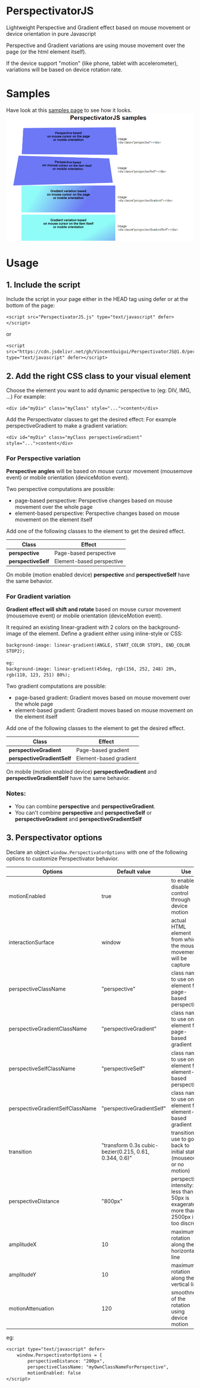 # PerspectivatorJS
Lightweight Perspective and Gradient effect based on mouse movement or device orientation in pure Javascript

Perspective and Gradient variations are using mouse movement over the page (or the html element itself).

If the device support "motion" (like phone, tablet with accelerometer), variations will be based on device rotation rate.

# Samples
Have look at this [samples page](http://vincentguigui.github.io/PerspectivatorJS/samples.html) to see how it looks.
![Perspectivator samples with Perspective and Gradient variations!](samples.png)

# Usage

## 1. Include the script 
Include the script in your page either in the HEAD tag using defer or at the bottom of the page:
```
<script src="PerspectivatorJS.js" type="text/javascript" defer></script>
```
or
```
<script src="https://cdn.jsdelivr.net/gh/VincentGuigui/PerspectivatorJS@1.0/perspectivator.js" type="text/javascript" defer></script>
```

## 2. Add the right CSS class to your visual element

Choose the element you want to add dynamic perspective to (eg: DIV, IMG, ...)
For example:
```
<div id="myDiv" class="myClass" style="...">content</div>
```
Add the Perspectivator classes to get the desired effect:
For example perspectiveGradient to make a gradient variation:
```
<div id="myDiv" class="myClass perspectiveGradient" style="...">content</div>
```

### For Perspective variation

**Perspective angles** will be based on mouse cursor movement (mousemove event) or mobile orientation (deviceMotion event).

Two perspective computations are possible:
- page-based perspective: Perspective changes based on mouse movement over the whole page
- element-based perspective: Perspective changes based on mouse movement on the element itself

Add one of the following classes to the element to get the desired effect.

| Class | Effect |
| --- | --- |
| **perspective** | Page-based perspective |
| **perspectiveSelf** | Element-based perspective |

On mobile (motion enabled device) **perspective** and **perspectiveSelf** have the same behavior.

### For Gradient variation

**Gradient effect will shift and rotate** based on mouse cursor movement (mousemove event) or mobile orientation (deviceMotion event). 

It required an existing linear-gradient with 2 colors on the background-image of the element. Define a gradient either using inline-style or CSS:

```
background-image: linear-gradient(ANGLE, START_COLOR STOP1, END_COLOR STOP2);

eg:
background-image: linear-gradient(45deg, rgb(156, 252, 248) 20%, rgb(110, 123, 251) 80%);
```

Two gradient computations are possible:
- page-based gradient: Gradient moves based on mouse movement over the whole page
- element-based gradient: Gradient moves based on mouse movement on the element itself

Add one of the following classes to the element to get the desired effect.

| Class | Effect |
| --- | --- |
| **perspectiveGradient** |  Page-based gradient |
| **perspectiveGradientSelf** | Element-based gradient |

On mobile (motion enabled device) **perspectiveGradient** and **perspectiveGradientSelf** have the same behavior.

### Notes: 
- You can combine **perspective** and **perspectiveGradient**.
- You can't combine **perspective** and **perspectiveSelf** or **perspectiveGradient** and **perspectiveGradientSelf**

## 3. Perspectivator options

Declare an object ``window.PerspectivatorOptions`` with one of the following options to customize Perspectivator behavior.

| Options | Default value | Use |
| --- | --- | --- |
| motionEnabled | true | to enable or disable control through device motion |
| interactionSurface | window | actual HTML element from which the mouse movement will be capture |
| perspectiveClassName | "perspective" | class name to use on element for page-based perspective |
| perspectiveGradientClassName | "perspectiveGradient" | class name to use on element for page-based gradient |
| perspectiveSelfClassName | "perspectiveSelf" | class name to use on element for element-based perspective |
| perspectiveGradientSelfClassName  | "perspectiveGradientSelf" | class name to use on element for element-based gradient |
| transition | "transform 0.3s cubic-bezier(0.215, 0.61, 0.344, 0.6)" | transition to use to go back to initial state (mouseout or no motion) |
| perspectiveDistance | "800px" | perspective intensity: less than 50px is exagerated, more than 2500px is too discreet |
| amplitudeX | 10 | maximum rotation along the horizontal line |
| amplitudeY | 10 | maximum rotation along the vertical line |
| motionAttenuation | 120 | smoothness of the rotation using device motion |


eg:
```
<script type="text/javascript" defer>
	window.PerspectivatorOptions = {
		perspectiveDistance: "200px",
		perspectiveClassName: "myOwnClassNameForPerspective",
		motionEnabled: false
</script>
```

